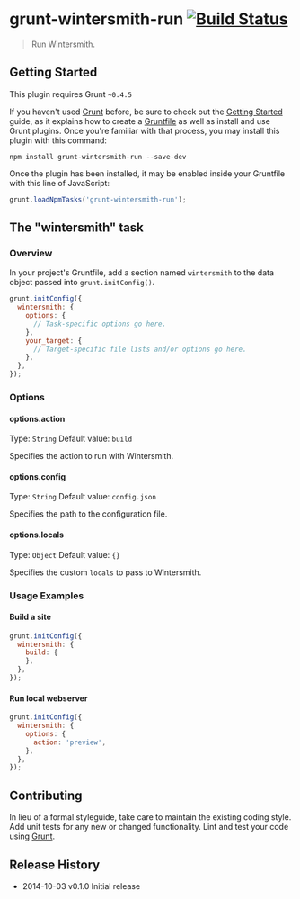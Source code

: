 # grunt-wintersmith-run [![Build Status](https://travis-ci.org/xavierdutreilh/grunt-wintersmith-run.svg)](https://travis-ci.org/xavierdutreilh/grunt-wintersmith-run)

> Run Wintersmith.

## Getting Started

This plugin requires Grunt `~0.4.5`

If you haven't used [Grunt](http://gruntjs.com/) before, be sure to check out the [Getting Started](http://gruntjs.com/getting-started) guide, as it explains how to create a [Gruntfile](http://gruntjs.com/sample-gruntfile) as well as install and use Grunt plugins. Once you're familiar with that process, you may install this plugin with this command:

```shell
npm install grunt-wintersmith-run --save-dev
```

Once the plugin has been installed, it may be enabled inside your Gruntfile with this line of JavaScript:

```js
grunt.loadNpmTasks('grunt-wintersmith-run');
```

## The "wintersmith" task

### Overview

In your project's Gruntfile, add a section named `wintersmith` to the data object passed into `grunt.initConfig()`.

```js
grunt.initConfig({
  wintersmith: {
    options: {
      // Task-specific options go here.
    },
    your_target: {
      // Target-specific file lists and/or options go here.
    },
  },
});
```

### Options

#### options.action

Type: `String`
Default value: `build`

Specifies the action to run with Wintersmith.

#### options.config

Type: `String`
Default value: `config.json`

Specifies the path to the configuration file.

#### options.locals

Type: `Object`
Default value: `{}`

Specifies the custom `locals` to pass to Wintersmith.

### Usage Examples

#### Build a site

```js
grunt.initConfig({
  wintersmith: {
    build: {
    },
  },
});
```

#### Run local webserver

```js
grunt.initConfig({
  wintersmith: {
    options: {
      action: 'preview',
    },
  },
});
```

## Contributing

In lieu of a formal styleguide, take care to maintain the existing coding style. Add unit tests for any new or changed functionality. Lint and test your code using [Grunt](http://gruntjs.com/).

## Release History

* 2014-10-03 v0.1.0 Initial release
